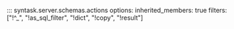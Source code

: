 ::: syntask.server.schemas.actions
    options:
      inherited_members: true
      filters: ["!^_", "!as_sql_filter", "!dict", "!copy", "!result"]
